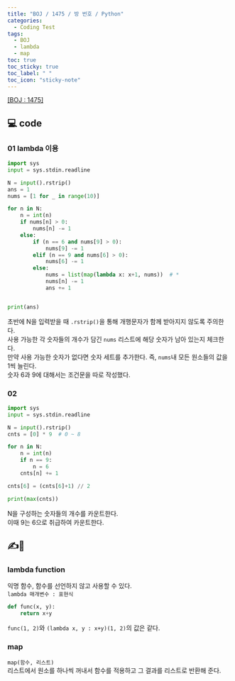 ```yaml
---
title: "BOJ / 1475 / 방 번호 / Python"
categories:
  - Coding Test 
tags:
  - BOJ
  - lambda
  - map
toc: true
toc_sticky: true
toc_label: " "
toc_icon: "sticky-note"
---
```

   
[[BOJ : 1475]](https://www.acmicpc.net/problem/1475)

## 💻 code

### 01 lambda 이용
```python
import sys
input = sys.stdin.readline

N = input().rstrip()
ans = 1
nums = [1 for _ in range(10)]

for n in N:
    n = int(n)
    if nums[n] > 0:
        nums[n] -= 1
    else:
        if (n == 6 and nums[9] > 0):
            nums[9] -= 1
        elif (n == 9 and nums[6] > 0):
            nums[6] -= 1
        else:
            nums = list(map(lambda x: x+1, nums))  # *
            nums[n] -= 1
            ans += 1


print(ans)
```
초반에 N을 입력받을 때 `.rstrip()`을 통해 개행문자가 함께 받아지지 않도록 주의한다.  
사용 가능한 각 숫자들의 개수가 담긴 `nums` 리스트에 해당 숫자가 남아 있는지 체크한다.  
만약 사용 가능한 숫자가 없다면 숫자 세트를 추가한다. 즉, `nums`내 모든 원소들의 값을 1씩 늘린다.     
숫자 6과 9에 대해서는 조건문을 따로 작성했다.  


### 02
```python
import sys
input = sys.stdin.readline

N = input().rstrip()
cnts = [0] * 9  # 0 ~ 8

for n in N:
    n = int(n)
    if n == 9:
        n = 6
    cnts[n] += 1

cnts[6] = (cnts[6]+1) // 2

print(max(cnts))
```
N을 구성하는 숫자들의 개수를 카운트한다.  
이때 9는 6으로 취급하여 카운트한다.  


## ✍️👀 
### lambda function
익명 함수, 함수를 선언하지 않고 사용할 수 있다.  
`lambda 매개변수 : 표현식`

```python
def func(x, y):
    return x+y
```
`func(1, 2)`와 `(lambda x, y : x+y)(1, 2)`의 값은 같다.


### map
`map(함수, 리스트)`  
리스트에서 원소를 하나씩 꺼내서 함수를 적용하고 그 결과를 리스트로 반환해 준다.  